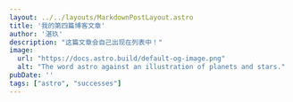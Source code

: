 ```yaml
---
layout: ../../layouts/MarkdownPostLayout.astro
title: '我的第四篇博客文章'
author: '湛玖'
description: "这篇文章会自己出现在列表中！"
image:
  url: "https://docs.astro.build/default-og-image.png"
  alt: "The word astro against an illustration of planets and stars."
pubDate: ''
tags: ["astro", "successes"]
---
```



